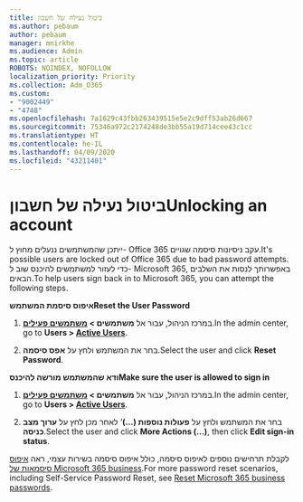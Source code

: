 ```yaml
---
title: ביטול נעילה של חשבון
ms.author: pebaum
author: pebaum
manager: mnirkhe
ms.audience: Admin
ms.topic: article
ROBOTS: NOINDEX, NOFOLLOW
localization_priority: Priority
ms.collection: Adm_O365
ms.custom:
- "9002449"
- "4748"
ms.openlocfilehash: 7a1629c43fbb263439515e5e2c9dff53ab26d667
ms.sourcegitcommit: 75346a972c2174248de3bb55a19d714cee43c1cc
ms.translationtype: HT
ms.contentlocale: he-IL
ms.lasthandoff: 04/09/2020
ms.locfileid: "43211401"
---
```

# <a name="unlocking-an-account"></a><span data-ttu-id="c16c9-102">ביטול נעילה של חשבון</span><span class="sxs-lookup"><span data-stu-id="c16c9-102">Unlocking an account</span></span>

<span data-ttu-id="c16c9-103">ייתכן שהמשתמשים ננעלים מחוץ ל- Office 365 עקב ניסיונות סיסמה שגויים.</span><span class="sxs-lookup"><span data-stu-id="c16c9-103">It's possible users are locked out of Office 365 due to bad password attempts.</span></span> <span data-ttu-id="c16c9-104">כדי לעזור למשתמשים להיכנס שוב ל- Microsoft 365, באפשרותך לנסות את השלבים הבאים.</span><span class="sxs-lookup"><span data-stu-id="c16c9-104">To help users sign back in to Microsoft 365, you can attempt the following steps.</span></span>

<span data-ttu-id="c16c9-105">**איפוס סיסמת המשתמש**</span><span class="sxs-lookup"><span data-stu-id="c16c9-105">**Reset the User Password**</span></span>

1. <span data-ttu-id="c16c9-106">במרכז הניהול, עבור אל **משתמשים > [משתמשים פעילים](https://admin.microsoft.com/Adminportal/Home?source=applauncher#/users)**.</span><span class="sxs-lookup"><span data-stu-id="c16c9-106">In the admin center, go to **Users > [Active Users](https://admin.microsoft.com/Adminportal/Home?source=applauncher#/users)**.</span></span>

2. <span data-ttu-id="c16c9-107">בחר את המשתמש ולחץ על **אפס סיסמה**.</span><span class="sxs-lookup"><span data-stu-id="c16c9-107">Select the user and click **Reset Password**.</span></span>

<span data-ttu-id="c16c9-108">**ודא שהמשתמש מורשה להיכנס**</span><span class="sxs-lookup"><span data-stu-id="c16c9-108">**Make sure the user is allowed to sign in**</span></span>

1. <span data-ttu-id="c16c9-109">במרכז הניהול, עבור אל **משתמשים > [משתמשים פעילים](https://admin.microsoft.com/Adminportal/Home?source=applauncher#/users)**.</span><span class="sxs-lookup"><span data-stu-id="c16c9-109">In the admin center, go to **Users > [Active Users](https://admin.microsoft.com/Adminportal/Home?source=applauncher#/users)**.</span></span>

2. <span data-ttu-id="c16c9-110">בחר את המשתמש ולחץ על **פעולות נוספות (...)**‘ לאחר מכן לחץ על **ערוך מצב כניסה**.</span><span class="sxs-lookup"><span data-stu-id="c16c9-110">Select the user and click **More Actions (...)**, then click **Edit sign-in status**.</span></span> 

<span data-ttu-id="c16c9-111">לקבלת תרחישים נוספים לאיפוס סיסמה, כולל איפוס סיסמה בשירות עצמי, ראה [איפוס סיסמאות של Microsoft 365 business](https://docs.microsoft.com/microsoft-365/admin/add-users/reset-passwords?view=o365-worldwide).</span><span class="sxs-lookup"><span data-stu-id="c16c9-111">For more password reset scenarios, including Self-Service Password Reset, see [Reset Microsoft 365 business passwords](https://docs.microsoft.com/microsoft-365/admin/add-users/reset-passwords?view=o365-worldwide).</span></span>
